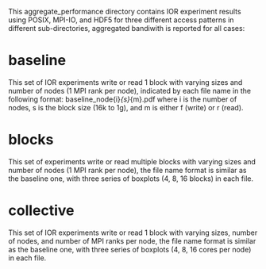 This aggregate_performance directory contains IOR experiment results using POSIX, MPI-IO, and HDF5 for three different access patterns in different sub-directories, aggregated bandiwith is reported for all cases:

# baseline
This set of IOR experiments write or read 1 block with varying sizes and number of nodes (1 MPI rank per node), indicated by each file name in the following format: 
  baseline_node{i}_{s}_{m}.pdf
where i is the number of nodes, s is the block size (16k to 1g), and m is either f (write) or r (read).

# blocks
This set of experiments write or read multiple blocks with varying sizes and number of nodes (1 MPI rank per node), the file name format is similar as the baseline one, with three series of boxplots (4, 8, 16 blocks) in each file.

# collective
This set of IOR experiments write or read 1 block with varying sizes, number of nodes, and number of MPI ranks per node, the file name format is similar as the baseline one, with three series of boxplots (4, 8, 16 cores per node) in each file.
